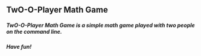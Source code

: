 ## TwO-O-Player Math Game

##### TwO-O-Player Math Game is a simple math game played with two people on the command line.

##### Have fun!